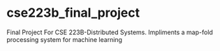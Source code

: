 cse223b_final_project
=====================

Final Project For CSE 223B-Distributed Systems.  Impliments a map-fold processing system for machine learning
